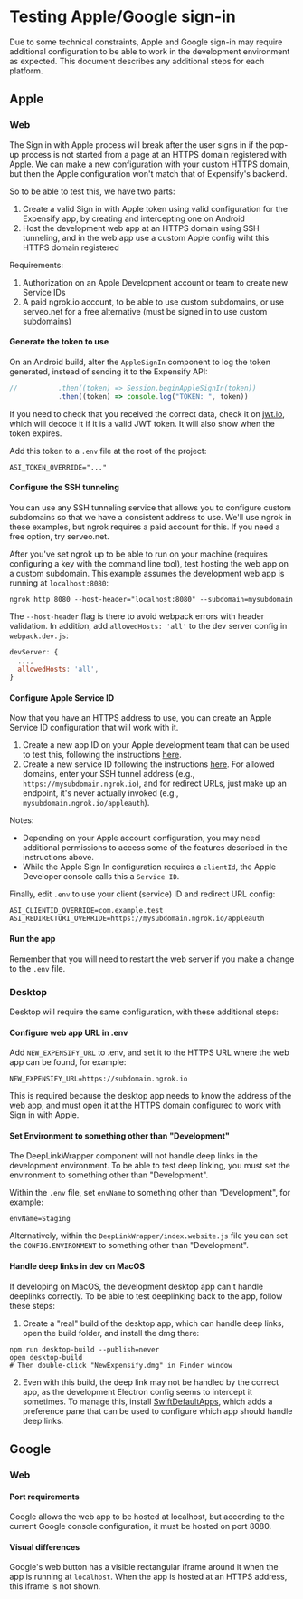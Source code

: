 # Testing Apple/Google sign-in

Due to some technical constraints, Apple and Google sign-in may require additional configuration to be able to work in the development environment as expected. This document describes any additional steps for each platform. 

## Apple

### Web

The Sign in with Apple process will break after the user signs in if the pop-up process is not started from a page at an HTTPS domain registered with Apple. We can make a new configuration with your custom HTTPS domain, but then the Apple configuration won't match that of Expensify's backend.

So to be able to test this, we have two parts:
1. Create a valid Sign in with Apple token using valid configuration for the Expensify app, by creating and intercepting one on Android
2. Host the development web app at an HTTPS domain using SSH tunneling, and in the web app use a custom Apple config wiht this HTTPS domain registered

Requirements:
1. Authorization on an Apple Development account or team to create new Service IDs
2. A paid ngrok.io account, to be able to use custom subdomains, or use serveo.net for a free alternative (must be signed in to use custom subdomains)

#### Generate the token to use

On an Android build, alter the `AppleSignIn` component to log the token generated, instead of sending it to the Expensify API:

```js
//          .then((token) => Session.beginAppleSignIn(token))
            .then((token) => console.log("TOKEN: ", token))
```

If you need to check that you received the correct data, check it on [jwt.io](https://jwt.io), which will decode it if it is a valid JWT token. It will also show when the token expires.

Add this token to a `.env` file at the root of the project:

```
ASI_TOKEN_OVERRIDE="..."
```

#### Configure the SSH tunneling

You can use any SSH tunneling service that allows you to configure custom subdomains so that we have a consistent address to use. We'll use ngrok in these examples, but ngrok requires a paid account for this. If you need a free option, try serveo.net.

After you've set ngrok up to be able to run on your machine (requires configuring a key with the command line tool), test hosting the web app on a custom subdomain. This example assumes the development web app is running at `localhost:8080`:

```
ngrok http 8080 --host-header="localhost:8080" --subdomain=mysubdomain
```

The `--host-header` flag is there to avoid webpack errors with header validation. In addition, add `allowedHosts: 'all'` to the dev server config in `webpack.dev.js`:

```js
devServer: {
  ...,
  allowedHosts: 'all',
}
```

#### Configure Apple Service ID

Now that you have an HTTPS address to use, you can create an Apple Service ID configuration that will work with it.

1. Create a new app ID on your Apple development team that can be used to test this, following the instructions [here](https://github.com/invertase/react-native-apple-authentication/blob/main/docs/INITIAL_SETUP.md).
2. Create a new service ID following the instructions [here](https://github.com/invertase/react-native-apple-authentication/blob/main/docs/ANDROID_EXTRA.md). For allowed domains, enter your SSH tunnel address (e.g., `https://mysubdomain.ngrok.io`), and for redirect URLs, just make up an endpoint, it's never actually invoked (e.g., `mysubdomain.ngrok.io/appleauth`).

Notes: 
- Depending on your Apple account configuration, you may need additional permissions to access some of the features described in the instructions above.
- While the Apple Sign In configuration requires a `clientId`, the Apple Developer console calls this a `Service ID`.

Finally, edit `.env` to use your client (service) ID and redirect URL config:

```
ASI_CLIENTID_OVERRIDE=com.example.test
ASI_REDIRECTURI_OVERRIDE=https://mysubdomain.ngrok.io/appleauth
```

#### Run the app

Remember that you will need to restart the web server if you make a change to the `.env` file.

### Desktop

Desktop will require the same configuration, with these additional steps:

#### Configure web app URL in .env

Add `NEW_EXPENSIFY_URL` to .env, and set it to the HTTPS URL where the web app can be found, for example:

```
NEW_EXPENSIFY_URL=https://subdomain.ngrok.io
```

This is required because the desktop app needs to know the address of the web app, and must open it at
the HTTPS domain configured to work with Sign in with Apple.

#### Set Environment to something other than "Development"

The DeepLinkWrapper component will not handle deep links in the development environment. To be able to test deep linking, you must set the environment to something other than "Development".

Within the `.env` file, set `envName` to something other than "Development", for example:

```
envName=Staging
```

Alternatively, within the `DeepLinkWrapper/index.website.js` file you can set the `CONFIG.ENVIRONMENT` to something other than "Development".

#### Handle deep links in dev on MacOS

If developing on MacOS, the development desktop app can't handle deeplinks correctly. To be able to test deeplinking back to the app, follow these steps:

1. Create a "real" build of the desktop app, which can handle deep links, open the build folder, and install the dmg there:

```
npm run desktop-build --publish=never
open desktop-build
# Then double-click "NewExpensify.dmg" in Finder window
```

2. Even with this build, the deep link may not be handled by the correct app, as the development Electron config seems to intercept it sometimes. To manage this, install [SwiftDefaultApps](https://github.com/Lord-Kamina/SwiftDefaultApps), which adds a preference pane that can be used to configure which app should handle deep links.

## Google

### Web

#### Port requirements

Google allows the web app to be hosted at localhost, but according to the current Google console configuration, it must be hosted on port 8080.

#### Visual differences

Google's web button has a visible rectangular iframe around it when the app is running at `localhost`. When the app is hosted at an HTTPS address, this iframe is not shown.
